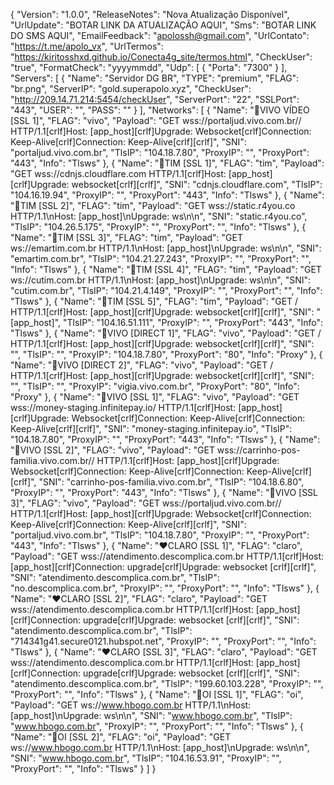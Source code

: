 {
  "Version": "1.0.0",
  "ReleaseNotes": "Nova Atualização Disponível",
  "UrlUpdate": "BOTAR LINK DA ATUALIZAÇÃO AQUI",
  "Sms": "BOTAR LINK DO SMS AQUI",
  "EmailFeedback": "apolossh@gmail.com",
  "UrlContato": "https://t.me/apolo_vx",
  "UrlTermos": "https://kiritosshxd.github.io/Conecta4g_site/termos.html",
  "CheckUser": "true",
  "FormatCheck": "yyyymmdd",
  "Udp": [
    {
      "Porta": "7300"
    }
  ],
  "Servers": [
    {
      "Name": "Servidor DG BR",
      "TYPE": "premium",
      "FLAG": "br.png",
      "ServerIP": "gold.superapolo.xyz",
      "CheckUser": "http://209.14.71.214:5454/checkUser",
      "ServerPort": "22",
      "SSLPort": "443",
      "USER": "",
      "PASS": ""
    }
  ],
  "Networks": [
    {
      "Name": "💙VIVO VÍDEO [SSL 1]",
      "FLAG": "vivo",
      "Payload": "GET wss://portaljud.vivo.com.br// HTTP/1.1[crlf]Host: [app_host][crlf]Upgrade: Websocket[crlf]Connection: Keep-Alive[crlf]Connection: Keep-Alive[crlf][crlf]",
      "SNI": "portaljud.vivo.com.br",
      "TlsIP": "104.18.7.80",
      "ProxyIP": "",
      "ProxyPort": "443",
      "Info": "Tlsws"
    },
    {
      "Name": "💙TIM [SSL 1]",
      "FLAG": "tim",
      "Payload": "GET wss://cdnjs.cloudflare.com  HTTP/1.1[crlf]Host: [app_host][crlf]Upgrade: websocket[crlf][crlf]",
      "SNI": "cdnjs.cloudflare.com",
      "TlsIP": "104.16.19.94",
      "ProxyIP": "",
      "ProxyPort": "443",
      "Info": "Tlsws"
    },
    {
      "Name": "💙TIM [SSL 2]",
      "FLAG": "tim",
      "Payload": "GET wss://static.r4you.co HTTP/1.1\nHost: [app_host]\nUpgrade: ws\n\n",
      "SNI": "static.r4you.co",
      "TlsIP": "104.26.5.175",
      "ProxyIP": "",
      "ProxyPort": "",
      "Info": "Tlsws"
    },
    {
      "Name": "💙TIM [SSL 3]",
      "FLAG": "tim",
      "Payload": "GET ws://emartim.com.br HTTP/1.1\nHost: [app_host]\nUpgrade: ws\n\n",
      "SNI": "emartim.com.br",
      "TlsIP": "104.21.27.243",
      "ProxyIP": "",
      "ProxyPort": "",
      "Info": "Tlsws"
    },
    {
      "Name": "💙TIM [SSL 4]",
      "FLAG": "tim",
      "Payload": "GET ws://cutim.com.br HTTP/1.1\nHost: [app_host]\nUpgrade: ws\n\n",
      "SNI": "cutim.com.br",
      "TlsIP": "104.21.4.149",
      "ProxyIP": "",
      "ProxyPort": "",
      "Info": "Tlsws"
    },
    {
      "Name": "💙TIM [SSL 5]",
      "FLAG": "tim",
      "Payload": "GET / HTTP/1.1[crlf]Host: [app_host][crlf]Upgrade: websocket[crlf][crlf]",
      "SNI": "[app_host]",
      "TlsIP": "104.16.51.111",
      "ProxyIP": "",
      "ProxyPort": "443",
      "Info": "Tlsws"
    },
    {
      "Name": "💚VIVO [DIRECT 1]",
      "FLAG": "vivo",
      "Payload": "GET / HTTP/1.1[crlf]Host: [app_host][crlf]Upgrade: websocket[crlf][crlf]",
      "SNI": "",
      "TlsIP": "",
      "ProxyIP": "104.18.7.80",
      "ProxyPort": "80",
      "Info": "Proxy"
    },
    {
      "Name": "💚VIVO [DIRECT 2]",
      "FLAG": "vivo",
      "Payload": "GET / HTTP/1.1[crlf]Host: [app_host][crlf]Upgrade: websocket[crlf][crlf]",
      "SNI": "",
      "TlsIP": "",
      "ProxyIP": "vigia.vivo.com.br",
      "ProxyPort": "80",
      "Info": "Proxy"
    },
    {
      "Name": "💚VIVO [SSL 1]",
      "FLAG": "vivo",
      "Payload": "GET wss://money-staging.infinitepay.io/ HTTP/1.1[crlf]Host: [app_host][crlf]Upgrade: Websocket[crlf]Connection: Keep-Alive[crlf]Connection: Keep-Alive[crlf][crlf]",
      "SNI": "money-staging.infinitepay.io",
      "TlsIP": "104.18.7.80",
      "ProxyIP": "",
      "ProxyPort": "443",
      "Info": "Tlsws"
    },
    {
      "Name": "💚VIVO [SSL 2]",
      "FLAG": "vivo",
      "Payload": "GET wss://carrinho-pos-familia.vivo.com.br// HTTP/1.1[crlf]Host: [app_host][crlf]Upgrade: Websocket[crlf]Connection: Keep-Alive[crlf]Connection: Keep-Alive[crlf][crlf]",
      "SNI": "carrinho-pos-familia.vivo.com.br",
      "TlsIP": "104.18.6.80",
      "ProxyIP": "",
      "ProxyPort": "443",
      "Info": "Tlsws"
    },
    {
      "Name": "💚VIVO [SSL 3]",
      "FLAG": "vivo",
      "Payload": "GET wss://portaljud.vivo.com.br// HTTP/1.1[crlf]Host: [app_host][crlf]Upgrade: Websocket[crlf]Connection: Keep-Alive[crlf]Connection: Keep-Alive[crlf][crlf]",
      "SNI": "portaljud.vivo.com.br",
      "TlsIP": "104.18.7.80",
      "ProxyIP": "",
      "ProxyPort": "443",
      "Info": "Tlsws"
    },
    {
      "Name": "❤️CLARO [SSL 1]",
      "FLAG": "claro",
      "Payload": "GET wss://atendimento.descomplica.com.br HTTP/1.1[crlf]Host: [app_host][crlf]Connection: upgrade[crlf]Upgrade: websocket [crlf][crlf]",
      "SNI": "atendimento.descomplica.com.br",
      "TlsIP": "no.descomplica.com.br",
      "ProxyIP": "",
      "ProxyPort": "",
      "Info": "Tlsws"
    },
    {
      "Name": "❤️CLARO [SSL 2]",
      "FLAG": "claro",
      "Payload": "GET wss://atendimento.descomplica.com.br HTTP/1.1[crlf]Host: [app_host][crlf]Connection: upgrade[crlf]Upgrade: websocket [crlf][crlf]",
      "SNI": "atendimento.descomplica.com.br",
      "TlsIP": "714341g41.secure0121.hubspot.net",
      "ProxyIP": "",
      "ProxyPort": "",
      "Info": "Tlsws"
    },
    {
      "Name": "❤️CLARO [SSL 3]",
      "FLAG": "claro",
      "Payload": "GET wss://atendimento.descomplica.com.br HTTP/1.1[crlf]Host: [app_host][crlf]Connection: upgrade[crlf]Upgrade: websocket [crlf][crlf]",
      "SNI": "atendimento.descomplica.com.br",
      "TlsIP": "199.60.103.228",
      "ProxyIP": "",
      "ProxyPort": "",
      "Info": "Tlsws"
    },
    {
      "Name": "💛OI [SSL 1]",
      "FLAG": "oi",
      "Payload": "GET ws://www.hbogo.com.br HTTP/1.1\nHost: [app_host]\nUpgrade: ws\n\n",
      "SNI": "www.hbogo.com.br",
      "TlsIP": "www.hbogo.com.br",
      "ProxyIP": "",
      "ProxyPort": "",
      "Info": "Tlsws"
    },
    {
      "Name": "💛OI [SSL 2]",
      "FLAG": "oi",
      "Payload": "GET ws://www.hbogo.com.br HTTP/1.1\nHost: [app_host]\nUpgrade: ws\n\n",
      "SNI": "www.hbogo.com.br",
      "TlsIP": "104.16.53.91",
      "ProxyIP": "",
      "ProxyPort": "",
      "Info": "Tlsws"
    }
  ]
}
